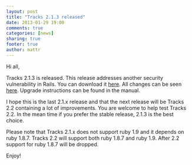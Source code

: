 ```yaml
---
layout: post
title: "Tracks 2.1.3 released"
date: 2013-01-29 19:00
comments: true
categories: [news]
sharing: true
footer: true
author: mattr
---
```


Hi all,

Tracks 2.1.3 is released. This release addresses another security vulnerability in Rails. You can download it [here](https://github.com/TracksApp/tracks/archive/v2.1.3.zip). All changes can be seen [here](https://github.com/TracksApp/tracks/compare/v2.1.2...v2.1.3). Upgrade instructions can be found in the manual.

I hope this is the last 2.1.x release and that the next release will be Tracks 2.2 containing a lot of improvements. You are welcome to help test Tracks 2.2. In the mean time if you prefer the stable release, 2.1.3 is the best choice.

Please note that Tracks 2.1.x does not support ruby 1.9 and it depends on ruby 1.8.7. Tracks 2.2 will support both ruby 1.8.7 and ruby 1.9. After 2.2 support for ruby 1.8.7 will be dropped.

Enjoy!
